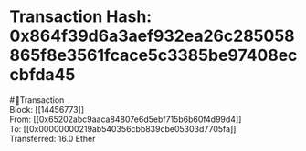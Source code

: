 
Transaction Hash: 0x864f39d6a3aef932ea26c285058865f8e3561fcace5c3385be97408eccbfda45
====================================================================================
  
#💸Transaction  
Block: [[14456773]]  
From: [[0x65202abc9aaca84807e6d5ebf715b6b60f4d99d4]]  
To: [[0x00000000219ab540356cbb839cbe05303d7705fa]]  
Transferred: 16.0 Ether
